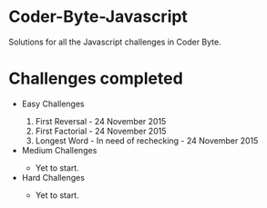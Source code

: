 # Coder-Byte-Javascript
Solutions for all the Javascript challenges in Coder Byte.

# Challenges completed
<ul> 
  <li> Easy Challenges </li>
    <ol> 
      <li> First Reversal - 24 November 2015</li>
      <li> First Factorial - 24 November 2015</li>
      <li> Longest Word - In need of rechecking - 24 November 2015</li>
    </ol>
  <li> Medium Challenges</li>
    <ul>
      <li>Yet to start.</li>
    </ul>
  <li> Hard Challenges</li>
    <ul>
      <li>Yet to start.</li>
    </ul>
</ul>
